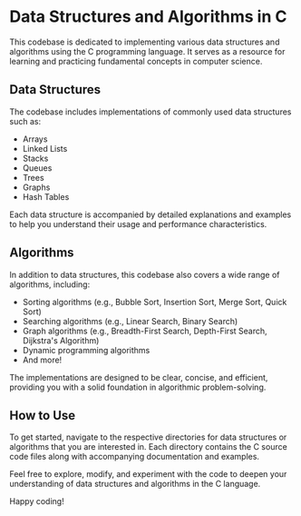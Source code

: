 
# Data Structures and Algorithms in C

This codebase is dedicated to implementing various data structures and algorithms using the C programming language. It serves as a resource for learning and practicing fundamental concepts in computer science.

## Data Structures

The codebase includes implementations of commonly used data structures such as:

- Arrays
- Linked Lists
- Stacks
- Queues
- Trees
- Graphs
- Hash Tables

Each data structure is accompanied by detailed explanations and examples to help you understand their usage and performance characteristics.

## Algorithms

In addition to data structures, this codebase also covers a wide range of algorithms, including:

- Sorting algorithms (e.g., Bubble Sort, Insertion Sort, Merge Sort, Quick Sort)
- Searching algorithms (e.g., Linear Search, Binary Search)
- Graph algorithms (e.g., Breadth-First Search, Depth-First Search, Dijkstra's Algorithm)
- Dynamic programming algorithms
- And more!

The implementations are designed to be clear, concise, and efficient, providing you with a solid foundation in algorithmic problem-solving.

## How to Use

To get started, navigate to the respective directories for data structures or algorithms that you are interested in. Each directory contains the C source code files along with accompanying documentation and examples.

Feel free to explore, modify, and experiment with the code to deepen your understanding of data structures and algorithms in the C language.

Happy coding!
